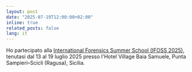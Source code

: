 ```yaml
---
layout: post
date: "2025-07-19T12:00:00+02:00"
inline: true
related_posts: false
lang: it
---
```


Ho partecipato alla [International Forensics Summer School (IFOSS 2025)](https://www.ifoss.it/), tenutasi dal 13 al 19 luglio 2025 presso l'Hotel Village Baia Samuele, Punta Sampieri–Scicli (Ragusa), Sicilia.
